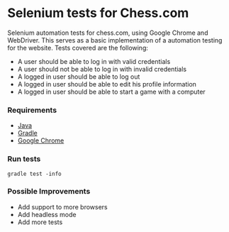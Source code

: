 # Selenium tests for Chess.com
Selenium automation tests for chess.com, using Google Chrome and WebDriver.
This serves as a basic implementation of a automation testing for the website.
Tests covered are the following:
* A user should be able to log in with valid credentials
* A user should not be able to log in with invalid credentials
* A logged in user should be able to log out
* A logged in user should be able to edit his profile information
* A logged in user should be able to start a game with a computer
### Requirements
* [Java](https://www.oracle.com/java/technologies/downloads/)
* [Gradle](https://gradle.org/install/)
* [Google Chrome](https://www.google.com/chrome)
### Run tests
`gradle test -info`
### Possible Improvements
* Add support to more browsers
* Add headless mode
* Add more tests
